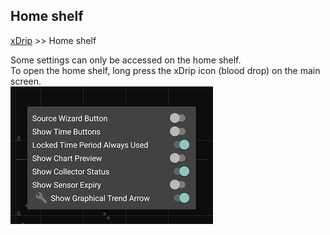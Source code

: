 ## Home shelf
[xDrip](../README.md) >> Home shelf  
  
Some settings can only be accessed on the home shelf.  
To open the home shelf, long press the xDrip icon (blood drop) on the main screen.  
![](./images/HomeShelf.png)  

  
